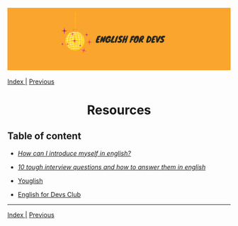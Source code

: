 ![portada](/assets/english_devs.png)

[Index |](/readme.md) [Previous](../memo_tips/memo.md)

<h1 align= "center">
Resources
</h1>

## Table of content


- [*How can I introduce myself in english?*](https://www.inenglishwithlove.com/blog/introduce-yourself-in-english)
- [*10 tough interview questions and how to answer them in english*](https://www.inenglishwithlove.com/blog/how-to-answer-interview-questions-in-english?rq=interview)

- [Youglish](https://youglish.com/)

- [English for Devs Club](https://www.youtube.com/channel/UCY1doKgK3LQVYKdqEUq4xkg)

---

[Index |](/readme.md) [Previous](../memo_tips/memo.md)